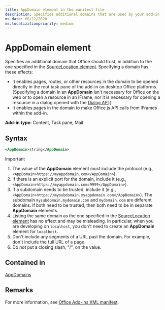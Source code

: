 ```yaml
---
title: AppDomain element in the manifest file
description: Specifies additional domains that are used by your add-in and should be trusted by Office.
ms.date: 06/12/2020
ms.localizationpriority: medium
---
```


# AppDomain element

Specifies an additional domain that Office should trust, in addition to the one specified in the [SourceLocation element](sourcelocation.md). Specifying a domain has these effects:

- It enables pages, routes, or other resources in the domain to be opened directly in the root task pane of the add-in on desktop Office platforms. (Specifying a domain in an **AppDomain** isn't necessary for Office on the web or to open a resource in an IFrame, nor it is necessary for opening a resource in a dialog opened with the [Dialog API](../../develop/dialog-api-in-office-add-ins.md).)
- It enables pages in the domain to make Office.js API calls from IFrames within the add-in.

**Add-in type:** Content, Task pane, Mail

## Syntax

```XML
<AppDomain>string</AppDomain>
```

> [!IMPORTANT]
> 1. The value of the **AppDomain** element must include the protocol (e.g., `<AppDomain>https://myappdomain.com</AppDomain>`).
> 2. If there is an explicit port for the domain, include it (e.g.,`<AppDomain>https://myappdomain.com:9999</AppDomain>`).
> 3. If a subdomain needs to be trusted, include it (e.g.,`<AppDomain>https://mysubdomain.myappdomain.com</AppDomain>`). The subdomain `mysubdomain.mydomain.com` and `mydomain.com` are different domains. If both need to be trusted, then both need to be in separate **AppDomain** elements.
> 4. Listing the same domain as the one specified in the [SourceLocation element](sourcelocation.md) has no effect and may be misleading. In particular, when you are developing on `localhost`, you don't need to create an **AppDomain** element for `localhost`.
> 5. Don't include any segments of a URL past the domain. For example, don't include the full URL of a page.
> 6. Do *not* put a closing slash, "/", on the value.

## Contained in

[AppDomains](appdomains.md)

## Remarks

For more information, see [Office Add-ins XML manifest](../../develop/add-in-manifests.md).
